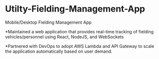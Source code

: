 # Utilty-Fielding-Management-App
Mobile/Desktop Fielding Management App

*Maintained a web application that provides real-time tracking of fielding vehicles/personnel using React, NodeJS, and WebSockets

*Partnered with DevOps to adopt AWS Lambda and API Gateway to scale the application automatically based on user demand.
